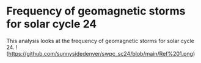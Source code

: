 # Frequency of geomagnetic storms for solar cycle 24
This analysis looks at the frequency of geomagnetic storms for solar cycle 24.
!(https://github.com/sunnysidedenver/swpc_sc24/blob/main/Ref%201.png)
